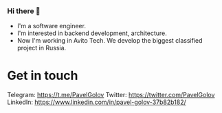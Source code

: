 ### Hi there 👋

- I'm a software engineer. 
- I'm interested in backend development, architecture.
- Now I'm working in Avito Tech. We develop the biggest classified project in Russia.

# Get in touch
Telegram: https://t.me/PavelGolov
Twitter: https://twitter.com/PavelGolov
LinkedIn: https://www.linkedin.com/in/pavel-golov-37b82b182/
